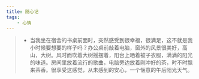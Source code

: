 ```yaml
---
title: 随心记
tags: 
	- 心情
---
```

>+ 当我坐在宿舍的书桌前面时，突然感受到很幸福，很满足，这不就是我小时候要想要的样子吗？办公桌前敲着电脑，窗外的风景很美好，高山，大树。风时而吹着大树摇摆着，阳台上晒着被子衣服，满满的阳光的味道。房间里放着流行的歌曲，电脑旁边放着刚冲好的茶，时不时飘来茶香。很享受这感觉，从未感到的安心，一个惬意的午后阳光天气。